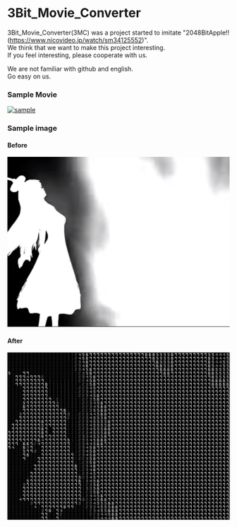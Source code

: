 # 3Bit_Movie_Converter

3Bit_Movie_Converter(3MC) was a project started to imitate "2048BitApple!!(https://www.nicovideo.jp/watch/sm34125552)".  
We think that we want to make this project interesting.  
If you feel interesting, please cooperate with us.  

  
We are not familiar with github and english.  
Go easy on us.

### Sample Movie
[![sample](http://img.youtube.com/vi/W-WTlkSAlj4/0.jpg)](http://www.youtube.com/watch?v=W-WTlkSAlj4) 


### Sample image
#### Before
![Before](https://github.com/Cyberdog90/3Bit_Movie_Converter/blob/image/image/RM002.png)  
#### After
![After](https://github.com/Cyberdog90/3Bit_Movie_Converter/blob/image/image/RM001.png)  
